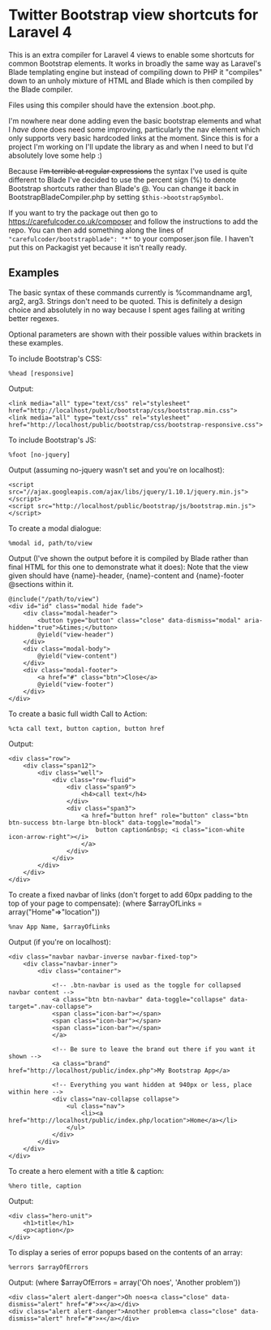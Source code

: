 Twitter Bootstrap view shortcuts for Laravel 4
==============================================

This is an extra compiler for Laravel 4 views to enable some shortcuts for common Bootstrap elements.
It works in broadly the same way as Laravel's Blade templating engine but instead of compiling down to PHP
it "compiles" down to an unholy mixture of HTML and Blade which is then compiled by the Blade compiler.

Files using this compiler should have the extension .boot.php.

I'm nowhere near done adding even the basic bootstrap elements and what I *have* done does need some improving,
particularly the nav element which only supports very basic hardcoded links at the moment. Since this is for
a project I'm working on I'll update the library as and when I need to but I'd absolutely love some help :)

Because <del>I'm terrible at regular expressions</del> the syntax I've used is quite different to Blade I've decided
to use the percent sign (%) to denote Bootstrap shortcuts rather than Blade's @. You can change it back in
BootstrapBladeCompiler.php by setting `$this->bootstrapSymbol`.

If you want to try the package out then go to https://carefulcoder.co.uk/composer and follow the instructions to add the repo.
You can then add something along the lines of  `"carefulcoder/bootstrapblade": "*"` to your composer.json file.
I haven't put this on Packagist yet because it isn't really ready.

Examples
--------

The basic syntax of these commands currently is %commandname arg1, arg2, arg3. Strings don't need to be quoted.
This is definitely a design choice and absolutely in no way because I spent ages failing at writing better regexes.

Optional parameters are shown with their possible values within brackets in these examples.

To include Bootstrap's CSS:

    %head [responsive]

Output:

    <link media="all" type="text/css" rel="stylesheet" href="http://localhost/public/bootstrap/css/bootstrap.min.css">
    <link media="all" type="text/css" rel="stylesheet" href="http://localhost/public/bootstrap/css/bootstrap-responsive.css">

To include Bootstrap's JS:

    %foot [no-jquery]

Output (assuming no-jquery wasn't set and you're on localhost):

    <script src="//ajax.googleapis.com/ajax/libs/jquery/1.10.1/jquery.min.js"></script>
    <script src="http://localhost/public/bootstrap/js/bootstrap.min.js"></script>

To create a modal dialogue:

    %modal id, path/to/view

Output (I've shown the output before it is compiled by Blade rather than final HTML for this one to demonstrate what it does):
Note that the view given should have {name}-header, {name}-content and {name}-footer @sections within it.

    @include("/path/to/view")
    <div id="id" class="modal hide fade">
        <div class="modal-header">
            <button type="button" class="close" data-dismiss="modal" aria-hidden="true">&times;</button>
            @yield("view-header")
        </div>
        <div class="modal-body">
            @yield("view-content")
        </div>
        <div class="modal-footer">
            <a href="#" class="btn">Close</a>
            @yield("view-footer")
        </div>
    </div>

To create a basic full width Call to Action:

    %cta call text, button caption, button href

Output:

    <div class="row">
        <div class="span12">
            <div class="well">
                <div class="row-fluid">
                    <div class="span9">
                        <h4>call text</h4>
                    </div>
                    <div class="span3">
                        <a href="button href" role="button" class="btn btn-success btn-large btn-block" data-toggle="modal">
                            button caption&nbsp; <i class="icon-white icon-arrow-right"></i>
                        </a>
                    </div>
                </div>
            </div>
        </div>
    </div>

To create a fixed navbar of links (don't forget to add 60px padding to the top of your page to compensate):
(where $arrayOfLinks = array("Home"=>"location"))

    %nav App Name, $arrayOfLinks

Output (if you're on localhost):

    <div class="navbar navbar-inverse navbar-fixed-top">
        <div class="navbar-inner">
            <div class="container">

                <!-- .btn-navbar is used as the toggle for collapsed navbar content -->
                <a class="btn btn-navbar" data-toggle="collapse" data-target=".nav-collapse">
                <span class="icon-bar"></span>
                <span class="icon-bar"></span>
                <span class="icon-bar"></span>
                </a>

                <!-- Be sure to leave the brand out there if you want it shown -->
                <a class="brand" href="http://localhost/public/index.php">My Bootstrap App</a>

                <!-- Everything you want hidden at 940px or less, place within here -->
                <div class="nav-collapse collapse">
                    <ul class="nav">
                        <li><a href="http://localhost/public/index.php/location">Home</a></li>
                    </ul>
                </div>
            </div>
        </div>
    </div>

To create a hero element with a title & caption:

    %hero title, caption

Output:

    <div class="hero-unit">
        <h1>title</h1>
        <p>caption</p>
    </div>

To display a series of error popups based on the contents of an array:

    %errors $arrayOfErrors

Output:
(where $arrayOfErrors = array('Oh noes', 'Another problem'))

    <div class="alert alert-danger">Oh noes<a class="close" data-dismiss="alert" href="#">×</a></div>
    <div class="alert alert-danger">Another problem<a class="close" data-dismiss="alert" href="#">×</a></div>